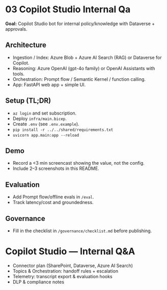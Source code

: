 # 03 Copilot Studio Internal Qa

**Goal:** Copilot Studio bot for internal policy/knowledge with Dataverse + approvals.

## Architecture
- Ingestion / Index: Azure Blob + Azure AI Search (RAG) or Dataverse for Copilot.
- Reasoning: Azure OpenAI (gpt-4o family) or OpenAI Assistants with tools.
- Orchestration: Prompt flow / Semantic Kernel / function calling.
- App: FastAPI web app + simple UI.

## Setup (TL;DR)
- `az login` and set subscription.
- Deploy `infra/main.bicep`.
- Create `.env` (see `.env.example`).
- `pip install -r ../../shared/requirements.txt`
- `uvicorn app.main:app --reload`

## Demo
- Record a <3 min screencast showing the value, not the config.
- Include 2–3 screenshots in this README.

## Evaluation
- Add Prompt flow/offline evals in `/eval`.
- Track latency/cost and groundedness.

## Governance
- Fill in the checklist in `/governance/checklist.md` before publishing.

# Copilot Studio — Internal Q&A
- Connector plan (SharePoint, Dataverse, Azure AI Search)
- Topics & Orchestration: handoff rules + escalation
- Telemetry: transcript export & evaluation hooks
- DLP & compliance notes
